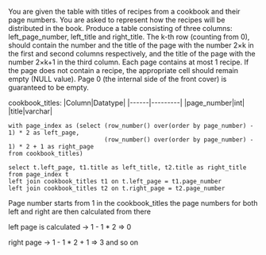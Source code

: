 You are given the table with titles of recipes from a cookbook and their page numbers. You are asked to represent how the recipes will be distributed in the book.
Produce a table consisting of three columns: left_page_number, left_title and right_title. The k-th row (counting from 0), should contain the number and the title of the page with the 
number 2×k in the first and second columns respectively, and the title of the page with the number 2×k+1 in the third column.
Each page contains at most 1 recipe. If the page does not contain a recipe, the appropriate cell should remain empty (NULL value). 
Page 0 (the internal side of the front cover) is guaranteed to be empty.

cookbook_titles:
|Column|Datatype|
|------|---------|
|page_number|int|
|title|varchar|

```
with page_index as (select (row_number() over(order by page_number) - 1) * 2 as left_page,
                           (row_number() over(order by page_number) - 1) * 2 + 1 as right_page
from cookbook_titles)

select t.left_page, t1.title as left_title, t2.title as right_title
from page_index t
left join cookbook_titles t1 on t.left_page = t1.page_number
left join cookbook_titles t2 on t.right_page = t2.page_number
```

Page number starts from 1 in the cookbook_titles the page numbers for both left and right are then calculated from there

left page is calculated -> 1 - 1 * 2 => 0 

right page -> 1 - 1 * 2 + 1 => 3 and so on
